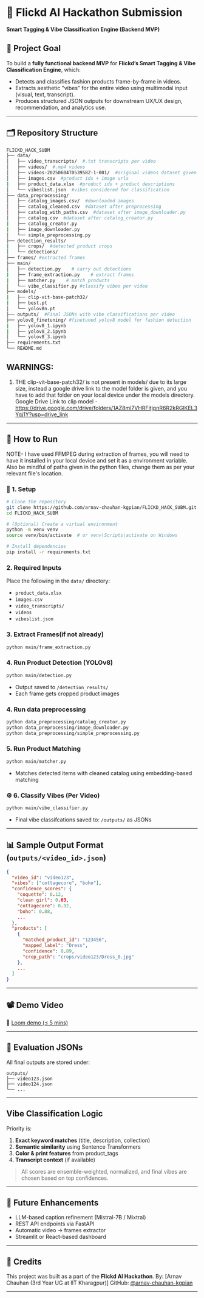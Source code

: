 # 🎯 Flickd AI Hackathon Submission

**Smart Tagging & Vibe Classification Engine (Backend MVP)**

## 📌 Project Goal

To build a **fully functional backend MVP** for **Flickd’s Smart Tagging & Vibe Classification Engine**, which:

* Detects and classifies fashion products frame-by-frame in videos.
* Extracts aesthetic "vibes" for the entire video using multimodal input (visual, text, transcript).
* Produces structured JSON outputs for downstream UX/UX design, recommendation, and analytics use.

---

## 🗂️ Repository Structure

```bash
FLICKD_HACK_SUBM
├── data/
│   ├── video_transcripts/  #.txt transcripts per video
│   ├── videos/  #.mp4 videos
│   ├── videos-20250604T053958Z-1-001/  #original videos dataset given
│   ├── images.csv  #product ids + image urls 
|   ├── product_data.xlsx  #product ids + product descriptions
│   └── vibeslist.json  #vibes considered for classification
├── data_preprocessing/          
│   ├── catalog_images.csv/  #downloaded images
│   ├── catalog_cleaned.csv  #dataset after preprocessing
│   ├── catalog_with_paths.csv  #dataset after image_downloader.py
│   ├── catalog.csv  #dataset after catalog_creator.py
|   ├── catalog_creator.py
|   ├── image_downloader.py 
│   └── simple_preprocessing.py
├── detection_results/                   
|   ├── crops/  #detected product crops
│   └── detections/
├── frames/ #extracted frames
├── main/                 
│   ├── detection.py    # carry out detections
|   ├── frame_extraction.py    # extract frames
|   ├── matcher.py    # match products
│   └── vibe_classifier.py #classify vibes per video
├── models/                  
|   ├── clip-vit-base-patch32/    
|   ├── best.pt    
│   └── yolov8n.pt
├── outputs/  #Final JSONs with vibe classifications per video
├── yolov8_finetuning/ #finetuned yolov8 model for fashion detection  
|   ├── yolov8_1.ipynb  
|   ├── yolov8_2.ipynb 
│   └── yolov8_3.ipynb
├── requirements.txt
└── README.md
```
## WARNINGS:
1. THE clip-vit-base-patch32/ is not present in models/ due to its large size, instead a google drive link to the model folder is given, and you have to add that folder on your local device under the models directory.
Google Drive Link to clip model - https://drive.google.com/drive/folders/1AZ8ml7VHRFitjpnR6R2kRGlKEL3Yqj1Y?usp=drive_link
---

## 🚀 How to Run
NOTE- I have used FFMPEG during extraction of frames, you will need to have it installed in your local device and set it as a environment variable. Also be mindful of paths given in the python files, change them as per your relevant file's location.

### 🔧 1. Setup

```bash
# Clone the repository
git clone https://github.com/arnav-chauhan-kgpian/FLICKD_HACK_SUBM.git
cd FLICKD_HACK_SUBM

# (Optional) Create a virtual environment
python -m venv venv
source venv/bin/activate  # or venv\Scripts\activate on Windows

# Install dependencies
pip install -r requirements.txt
```

### 2. Required Inputs

Place the following in the `data/` directory:

* `product_data.xlsx`
* `images.csv`
* `video_transcripts/`
* `videos`
* `vibeslist.json`

### 3. Extract Frames(if not already)

``` bash
python main/frame_extraction.py
```
### 4. Run Product Detection (YOLOv8)

```bash
python main/detection.py
```

* Output saved to `/detection_results/`
* Each frame gets cropped product images
  
### 4. Run data preprocessing

```bash
python data_preprocessing/catalog_creator.py
python data_preprocessing/image_downloader.py
python data_preprocessing/simple_preprocessing.py
```

### 5. Run Product Matching

```bash
python main/matcher.py
```

* Matches detected items with cleaned catalog using embedding-based matching
  
### ⚙️ 6. Classify Vibes (Per Video)

```bash
python main/vibe_classifier.py
```

* Final vibe classifcations saved to: `/outputs/` as JSONs

---

## 📊 Sample Output Format (`outputs/<video_id>.json`)

```json
{
  "video_id": "video123",
  "vibes": ["cottagecore", "boho"],
  "confidence_scores": {
    "coquette": 0.12,
    "clean girl": 0.03,
    "cottagecore": 0.92,
    "boho": 0.88,
    ...
  },
  "products": [
    {
      "matched_product_id": "123456",
      "mapped_label": "Dress",
      "confidence": 0.89,
      "crop_path": "crops/video123/Dress_0.jpg"
    },
    ...
  ]
}
```

---

## 📽️ Demo Video

🔗 [Loom demo (≤ 5 mins)](https://loom.com/share/your-demo-link)

---

## 📝 Evaluation JSONs

All final outputs are stored under:

```
outputs/
├── video123.json
├── video124.json
└── ...
```

---

## Vibe Classification Logic 

Priority is:

1. **Exact keyword matches** (title, description, collection)
2. **Semantic similarity** using Sentence Transformers
3. **Color & print features** from product\_tags
4. **Transcript context** (if available)

> All scores are ensemble-weighted, normalized, and final vibes are chosen based on top confidences.

---

## 📌 Future Enhancements

* LLM-based caption refinement (Mistral-7B / Mixtral)
* REST API endpoints via FastAPI
* Automatic video → frames extractor
* Streamlit or React-based dashboard

---

## 🤝 Credits

This project was built as a part of the **Flickd AI Hackathon**.
By: \[Arnav Chauhan (3rd Year UG at IIT Kharagpur)]
GitHub: [@arnav-chauhan-kgpian](https://github.com/arnav-chauhan-kgpian)

---
